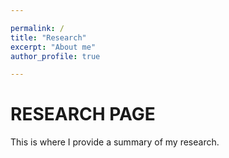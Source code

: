 ```yaml
---

permalink: /
title: "Research"
excerpt: "About me"
author_profile: true

---
```


RESEARCH PAGE
======
This is where I provide a summary of my research.
